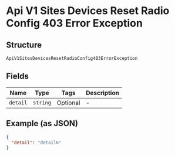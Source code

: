 
# Api V1 Sites Devices Reset Radio Config 403 Error Exception

## Structure

`ApiV1SitesDevicesResetRadioConfig403ErrorException`

## Fields

| Name | Type | Tags | Description |
|  --- | --- | --- | --- |
| `detail` | `string` | Optional | - |

## Example (as JSON)

```json
{
  "detail": "detail6"
}
```


